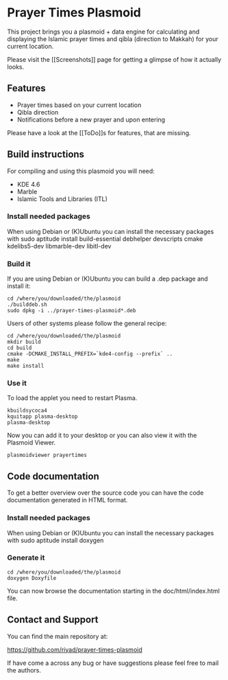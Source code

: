 Prayer Times Plasmoid
=====================


This project brings you a plasmoid + data engine for calculating and displaying the Islamic
prayer times and qibla (direction to Makkah) for your current location.

Please visit the [[Screenshots]] page for getting a glimpse of how it actually looks.



## Features ##

* Prayer times based on your current location
* Qibla direction
* Notifications before a new prayer and upon entering

Please have a look at the [[ToDo]]s for features, that are missing.



## Build instructions ###

For compiling and using this plasmoid you will need:

* KDE 4.6
* Marble
* Islamic Tools and Libraries (ITL)

### Install needed packages ###

When using Debian or (K)Ubuntu you can install the necessary packages with
    sudo aptitude install build-essential debhelper devscripts cmake kdelibs5-dev libmarble-dev libitl-dev

### Build it ###

If you are using Debian or (K)Ubuntu you can build a .dep package and install it:

    cd /where/you/downloaded/the/plasmoid
    ./builddeb.sh
    sudo dpkg -i ../prayer-times-plasmoid*.deb

Users of other systems please follow the general recipe:

    cd /where/you/downloaded/the/plasmoid
    mkdir build
    cd build
    cmake -DCMAKE_INSTALL_PREFIX=`kde4-config --prefix` ..
    make
    make install

### Use it ###

To load the applet you need to restart Plasma.

    kbuildsycoca4
    kquitapp plasma-desktop
    plasma-desktop

Now you can add it to your desktop or you can also view it with the Plasmoid Viewer.

    plasmoidviewer prayertimes



## Code documentation ##

To get a better overview over the source code you can have the code documentation generated in HTML format.

### Install needed packages ###

When using Debian or (K)Ubuntu you can install the necessary packages with
    sudo aptitude install doxygen

### Generate it ###

    cd /where/you/downloaded/the/plasmoid
    doxygen Doxyfile

You can now browse the documentation starting in the doc/html/index.html file.



## Contact and Support ##

You can find the main repository at:

https://github.com/riyad/prayer-times-plasmoid

If have come a across any bug or have suggestions please feel free to mail the authors.

